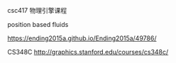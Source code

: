 csc417 物理引擎课程

position based fluids

https://ending2015a.github.io/Ending2015a/49786/

CS348C http://graphics.stanford.edu/courses/cs348c/
